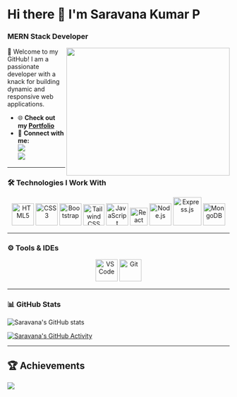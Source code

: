 # Hi there 👋 I'm Saravana Kumar P  
### MERN Stack Developer  

<img align="right" width="370" height="290" src="https://i.pinimg.com/originals/47/f0/34/47f0342cec72b800463bf003eac1257e.gif">

🌟 Welcome to my GitHub! I am a passionate developer with a knack for building dynamic and responsive web applications.  

- 🌐 **Check out my [Portfolio](#)**  
- 💌 **Connect with me:**  
  [<img src="https://img.shields.io/badge/Instagram-E4405F?style=for-the-badge&logo=instagram&logoColor=white" />](https://www.instagram.com/saravana._2k/?hl=en)  
  [<img src="https://img.shields.io/badge/LinkedIn-0077B5?style=for-the-badge&logo=linkedin&logoColor=white" />](https://www.linkedin.com/in/saravanakp026/)  

---

### 🛠️ Technologies I Work With  
<div align="center">
  <img height="50" width="50" src="https://img.icons8.com/color/48/000000/html-5.png" alt="HTML5" />  
  <img height="50" width="50" src="https://img.icons8.com/color/48/000000/css3.png" alt="CSS3" />  
  <img height="50" width="50" src="https://img.icons8.com/color/48/000000/bootstrap.png" alt="Bootstrap" />  
  <img width="48" height="48" src="https://img.icons8.com/color/48/tailwind_css.png" alt="Tailwind CSS" />  
  <img height="50" width="50" src="https://img.icons8.com/color/48/000000/javascript.png" alt="JavaScript" />  
  <img width="40" height="40" src="https://img.icons8.com/office/40/react.png" alt="React" />  
  <img height="50" width="50" src="https://img.icons8.com/color/48/000000/nodejs.png" alt="Node.js" />  
  <img width="64" height="64" src="https://img.icons8.com/nolan/64/express-js.png" alt="Express.js" />  
  <img height="50" width="50" src="https://img.icons8.com/color/48/000000/mongodb.png" alt="MongoDB" />  
</div>  

---

### ⚙️ Tools & IDEs  
<div align="center">
  <img height="50" width="50" src="https://img.icons8.com/color/48/000000/visual-studio-code-2019.png" alt="VS Code" />  
  <img height="50" width="50" src="https://img.icons8.com/color/50/000000/git.png" alt="Git" />  
</div>  

---

### 📊 GitHub Stats  
![Saravana's GitHub stats](https://github-readme-stats.vercel.app/api?username=saravana3252&theme=dark&show_icons=true&hide=issues,contribs)  

[![Saravana's GitHub Activity](https://github-readme-activity-graph.vercel.app/graph?username=saravana3252&bg_color=1d1b1c&color=ede8e8&line=ddf179&point=ffd1d1&area=true&hide_border=true)](https://github.com/ashutosh00710/github-readme-activity-graph)  

---

## 🏆 Achievements  
![](https://github-profile-trophy.vercel.app/?username=saravana3252&theme=nord&no-frame=false&no-bg=false&margin-w=4)  
